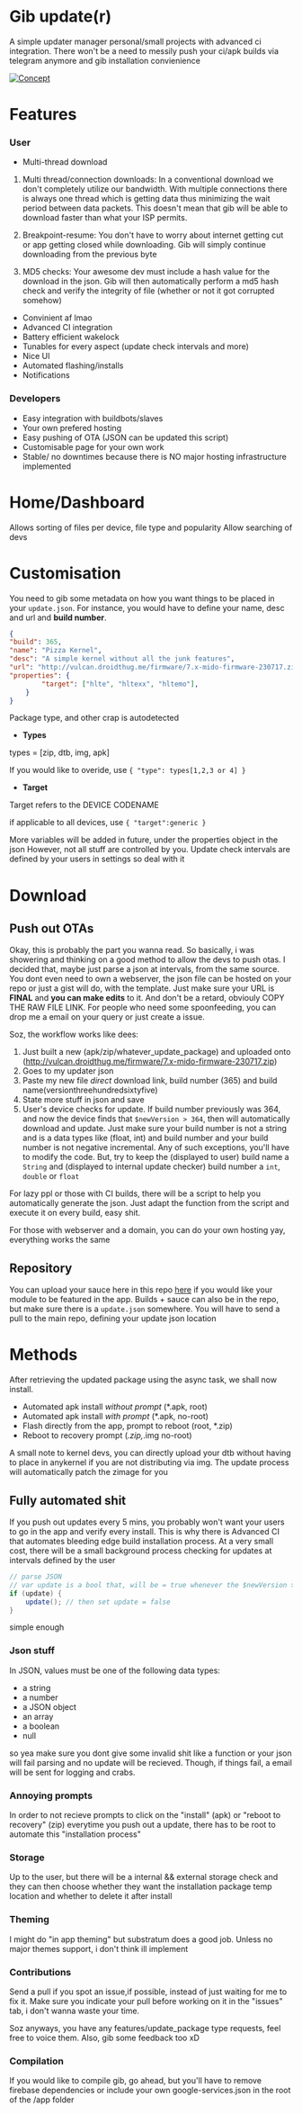 # Gib update(r)
A simple updater manager personal/small projects with advanced ci integration. There won't be a need to messily push your ci/apk builds via telegram anymore and gib installation convienience

[![Concept](https://github.com/alamo18/gib/blob/master/art/nude.jpg)](https://alamo18.github.io/gumball/)
# Features
### User
- Multi-thread download
1. Multi thread/connection downloads: In a conventional download we don't completely utilize our bandwidth. With multiple connections there is always one thread which is getting data thus minimizing the wait period between data packets. This doesn't mean that gib will be able to download faster than what your ISP permits.

2. Breakpoint-resume: You don't have to worry about internet getting cut or app getting closed while downloading. Gib will simply continue downloading from the previous byte

3. MD5 checks: Your awesome dev must include a hash value for the download in the json. Gib will then automatically perform a md5 hash check and verify the integrity of file (whether or not it got corrupted somehow)

- Convinient af lmao
- Advanced CI integration
- Battery efficient wakelock
- Tunables for every aspect (update check intervals and more)
- Nice UI
- Automated flashing/installs
- Notifications

### Developers
- Easy integration with buildbots/slaves
- Your own prefered hosting
- Easy pushing of OTA (JSON can be updated this script)
- Customisable page for your own work
- Stable/ no downtimes because there is NO major hosting infrastructure implemented

# Home/Dashboard
Allows sorting of files per device, file type and popularity
Allow searching of devs

# Customisation
You need to gib some metadata on how you want things to be placed in your `update.json`. For instance, you would have to define your name, desc and url and **build number**. 
```json
{ 
"build": 365,
"name": "Pizza Kernel",
"desc": "A simple kernel without all the junk features",
"url": "http://vulcan.droidthug.me/firmware/7.x-mido-firmware-230717.zip",
"properties": {
        "target": ["hlte", "hltexx", "hltemo"],
    }
}
```

Package type, and other crap is autodetected

- **Types**

types = [zip, dtb, img, apk]

If you would like to overide, use `{ "type": types[1,2,3 or 4] }`

- **Target**

Target refers to the DEVICE CODENAME

if applicable to all devices, use `{ "target":generic }`

More variables will be added in future, under the properties object in the json
However, not all stuff are controlled by you. Update check intervals are defined by your users in settings so deal with it

# Download
## Push out OTAs
Okay, this is probably the part you wanna read. So basically, i was showering and thinking on a good method to allow the devs to push otas. I decided that, maybe just parse a json at intervals, from the same source. You dont even need to own a webserver, the json file can be hosted on your repo or just a gist will do, with the template. Just make sure your URL is **FINAL** and **you can make edits** to it. And don't be a retard, obviouly COPY THE RAW FILE LINK. For people who need some spoonfeeding, you can drop me a email on your query or just create a issue. 

Soz, the workflow works like dees:
1. Just built a new (apk/zip/whatever_update_package) and uploaded onto (http://vulcan.droidthug.me/firmware/7.x-mido-firmware-230717.zip)
2. Goes to my updater json
3. Paste my new file *direct* download link, build number (365) and build name(versionthreehundredsixtyfive)
4. State more stuff in json and save
5. User's device checks for update. If build number previously was 364, and now the device finds that `$newVersion > 364`, then will automatically download and update. Just make sure your build number is not a string and is a data types like (float, int) and build number and your build number is not negative incremental. Any of such exceptions, you'll have to modify the code. But, try to keep the (displayed to user) build name a `String` and (displayed to internal update checker) build number a `int`, `double` or `float`

For lazy ppl or those with CI builds, there will be a script to help you automatically generate the json. Just adapt the function from the script and execute it on every build, easy shit. 

For those with webserver and a domain, you can do your own hosting yay, everything works the same

## Repository
You can upload your sauce here in this repo [here](https://github.com/updater-repo) if you would like your module to be featured in the app. Builds + sauce can also be in the repo, but make sure there is a `update.json` somewhere.
You will have to send a pull to the main repo, defining your update json location

# Methods
After retrieving the updated package using the async task, we shall now install.
- Automated apk install *without prompt* (*.apk, root) 
- Automated apk install *with prompt* (*.apk, no-root) 
- Flash directly from the app, prompt to reboot (root, *.zip)
- Reboot to recovery prompt (*.zip,*.img no-root)

A small note to kernel devs, you can directly upload your dtb without having to place in anykernel if you are not distributing via img. The update process will automatically patch the zimage for you

## Fully automated shit
If you push out updates every 5 mins, you probably won't want your users to go in the app and verify every install. This is why there is Advanced CI that automates bleeding edge build installation process.
At a very small cost, there will be a small background process checking for updates at intervals defined by the user
```java
// parse JSON
// var update is a bool that, will be = true whenever the $newVersion > $oldVersion
if (update) {
    update(); // then set update = false
}
```
simple enough

### Json stuff
In JSON, values must be one of the following data types:

- a string
- a number
- a JSON object
- an array
- a boolean
- null

so yea make sure you dont give some invalid shit like a function or your json will fail parsing and no update will be recieved. Though, if things fail, a email will be sent for logging and crabs.

### Annoying prompts
In order to not recieve prompts to click on the "install" (apk) or "reboot to recovery" (zip) everytime you push out a update, there has to be root to automate this "installation process"

### Storage
Up to the user, but there will be a internal && external storage check and they can then choose whether they want the installation package temp location and whether to delete it after install

### Theming
I might do "in app theming" but substratum does a good job.
Unless no major themes support, i don't think ill implement

### Contributions
Send a pull if you spot an issue,if possible, instead of just waiting for me to fix it. Make sure you indicate your pull before working on it in the "issues" tab, i don't wanna waste your time. 

Soz anyways, you have any features/update_package type requests, feel free to voice them. Also, gib some feedback too xD 

### Compilation
If you would like to compile gib, go ahead, but you'll have to remove firebase dependencies or include your own google-services.json in the root of the /app folder
